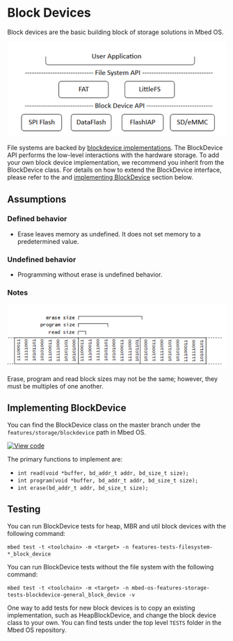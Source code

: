 <h1 id="blockdevice-port">Block Devices</h1>

Block devices are the basic building block of storage solutions in Mbed OS.

![MbedOSStorage](../../images/MbedOS-storage-overview.png)

File systems are backed by [blockdevice implementations](../apis/blockdevice-apis.html). The BlockDevice API performs the low-level interactions with the hardware storage. To add your own block device implementation, we recommend you inherit from the BlockDevice class. For details on how to extend the BlockDevice interface, please refer to the and [implementing BlockDevice](#implementing-blockdevice) section below.

## Assumptions

### Defined behavior

- Erase leaves memory as undefined. It does not set memory to a predetermined value.

### Undefined behavior

- Programming without erase is undefined behavior.

### Notes

![blockdevicesectors](../../images/blockdevice_block_size.png)

Erase, program and read block sizes may not be the same; however, they must be multiples of one another.

## Implementing BlockDevice

You can find the BlockDevice class on the master branch under the `features/storage/blockdevice` path in Mbed OS.

[![View code](https://www.mbed.com/embed/?type=library)](https://os.mbed.com/docs/mbed-os/v6.6/mbed-os-api-doxy/classmbed_1_1_block_device.html)

The primary functions to implement are:

- `int read(void *buffer, bd_addr_t addr, bd_size_t size);`
- `int program(void *buffer, bd_addr_t addr, bd_size_t size);`
- `int erase(bd_addr_t addr, bd_size_t size);`

## Testing

You can run BlockDevice tests for heap, MBR and util block devices with the following command:

```
mbed test -t <toolchain> -m <target> -n features-tests-filesystem-*_block_device
```

You can run BlockDevice tests without the file system with the following command:

```
mbed test -t <toolchain> -m <target> -n mbed-os-features-storage-tests-blockdevice-general_block_device -v
```

One way to add tests for new block devices is to copy an existing implementation, such as HeapBlockDevice, and change the block device class to your own. You can find tests under the top level `TESTS` folder in the Mbed OS repository.
